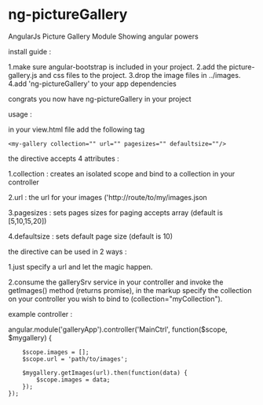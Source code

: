 ng-pictureGallery
=================

AngularJs Picture Gallery Module
Showing angular powers

 

install guide :

1.make sure angular-bootstrap is included in your project.
2.add the picture-gallery.js and css files to the project.
3.drop the image files in ../images.
4.add 'ng-pictureGallery' to your app dependencies

congrats you now have ng-pictureGallery in your project


usage :

in your view.html file add the following tag 

    <my-gallery collection="" url="" pagesizes="" defaultsize=""/>    


the directive accepts 4 attributes :

1.collection  : creates an isolated scope and bind to a collection in your controller

2.url         : the url for your images ('http://route/to/my/images.json

3.pagesizes   : sets pages sizes for paging accepts array (default is [5,10,15,20])

4.defaultsize : sets default page size (default is 10)


the directive can be used in 2 ways :

1.just specify a url and let the magic happen.

2.consume the gallerySrv service in your controller 
and invoke the getImages() method (returns promise),
in the markup specify the collection on your controller 
you wish to bind to (collection="myCollection").

example controller :


angular.module('galleryApp').controller('MainCtrl',
    function($scope, $mygallery) {

        $scope.images = [];
        $scope.url = 'path/to/images';       

        $mygallery.getImages(url).then(function(data) {
            $scope.images = data;
        });
    });

 <my-gallery collection="images"/>
